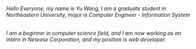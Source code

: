 ###### Hello Everyone, my name is Yu Wang, I am a graduate student in Northeastern University, major is Computer Engineer - Information System
###### I am a beginner in computer science field, and I am now working as an intern in Netease Corporation, and my position is web developer.
